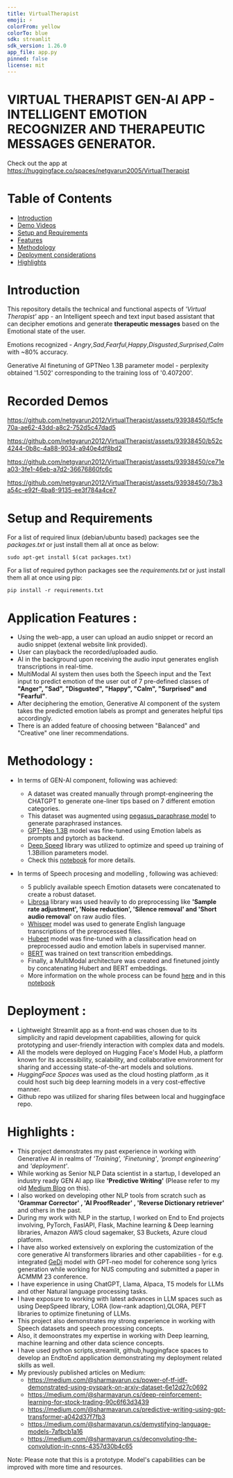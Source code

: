 ```yaml
---
title: VirtualTherapist
emoji: ⚡
colorFrom: yellow
colorTo: blue
sdk: streamlit
sdk_version: 1.26.0
app_file: app.py
pinned: false
license: mit
---
```


# VIRTUAL THERAPIST GEN-AI APP - INTELLIGENT EMOTION RECOGNIZER AND THERAPEUTIC MESSAGES GENERATOR.

Check out the app at https://huggingface.co/spaces/netgvarun2005/VirtualTherapist


# Table of Contents
  * [Introduction](#introduction)
  * [Demo Videos](#demos)
  * [Setup and Requirements](#installation)
  * [Features](#features)
  * [Methodology](#method)
  * [Deployment considerations](#deploy)
  * [Highlights](#highlights)

# Introduction <a id="introduction"></a>

This repository details the technical and functional aspects of *'Virtual Therapist'* app - an Intelligent speech and text input based assistant that can decipher emotions and generate **therapeutic messages** based on the Emotional state of the user.

Emotions recognized - *Angry*,*Sad*,*Fearful*,*Happy*,*Disgusted*,*Surprised*,*Calm* with ~80% accuracy.

Generative AI finetuning of GPTNeo 1.3B parameter model - perplexity obtained '1.502' corresponding to the training loss of '0.407200'.


# Recorded Demos <a id="demos"></a>

https://github.com/netgvarun2012/VirtualTherapist/assets/93938450/f5cfe70a-ae62-43dd-a8c2-752d5c47dad5

https://github.com/netgvarun2012/VirtualTherapist/assets/93938450/b52c4244-0b8c-4a88-9034-a940e4df8bd2

https://github.com/netgvarun2012/VirtualTherapist/assets/93938450/ce71ea03-3fe1-46eb-a7d2-36676860fc6c

https://github.com/netgvarun2012/VirtualTherapist/assets/93938450/73b3a54c-e92f-4ba8-9135-ee3f784a4ce7






# Setup and Requirements <a id="installation"></a>
For a list of required linux (debian/ubuntu based) packages see the *packages.txt*
or just install them all at once as below:
```
sudo apt-get install $(cat packages.txt)
```

For a list of required python packages see the *requirements.txt*
or just install them all at once using pip:
```
pip install -r requirements.txt
```

# Application Features <a id="features"></a>:
- Using the web-app, a user can upload an audio snippet or record an audio snippet (extenal website link provided).
- User can playback the recorded/uploaded audio.
- AI in the background upon receiving the audio input generates english transcriptions in real-time.
- MultiModal AI system then uses both the Speech input and the Text input to predict emotion of the user out of 7 pre-defined classes of **"Anger", "Sad", "Disgusted", "Happy", "Calm", "Surprised" and "Fearful"**.
- After deciphering the emotion, Generative AI component of the system takes the predicted emotion labels as prompt and generates helpful tips accordingly.
- There is an added feature of choosing between "Balanced" and "Creative" one liner recommendations.

# Methodology <a id="method"></a>:

- In terms of GEN-AI component, following was achieved:
  - A dataset was created manually through prompt-engineering the CHATGPT to generate one-liner tips based on 7 different emotion categories.
  - This dataset was augmented using [pegasus_paraphrase model](https://huggingface.co/tuner007/pegasus_paraphrase) to generate paraphrased instances.
  - [GPT-Neo 1.3B](https://huggingface.co/EleutherAI/gpt-neo-1.3B) model was fine-tuned using Emotion labels as prompts and pytorch as backend.
  - [Deep Speed](https://github.com/microsoft/DeepSpeed) library was utilized to optimize and speed up training of 1.3Billion parameters model.
  -  Check this [notebook](https://github.com/netgvarun2012/VirtualTherapist/blob/main/notebooks/DeepSpeedFineTuningGenAI.ipynb) for more details.

    
- In terms of Speech procesing and modelling , following was achieved:
  - 5 publicly available speech Emotion datasets were concatenated to create a robust dataset.
  - [Librosa](https://librosa.org/) library was used heavily to do preprocessing like **'Sample rate adjustment', 'Noise reduction', 'Silence removal' and 'Short audio removal'** on raw audio files.
  - [Whisper](https://github.com/openai/whisper) model was used to generate English language transcriptions of the preprocessed files.
  - [Hubeet](https://huggingface.co/docs/transformers/model_doc/hubert) model was fine-tuned with a classification head on preprocessed audio and emotion labels in supervised manner.
  - [BERT](https://huggingface.co/docs/transformers/model_doc/bert) was trained on text transcrition embeddings.
  - Finally, a MultiModal architecture was created and finetuned jointly by concatenating Hubert and BERT embeddings.
  - More information on the whole process can be found [here](https://github.com/netgvarun2012/VirtualTherapist/blob/main/documentation/Speech_and_Text_based_MultiModal_Emotion_Recognizer.pdf) and in this [notebook](https://github.com/netgvarun2012/VirtualTherapist/blob/main/notebooks/Audio%20Processing%20and%20Modelling.ipynb)

# Deployment <a id="deploy"></a>:
  - Lightweight Streamlit app as a front-end was chosen due to its simplicity and rapid development capabilities, allowing for quick prototyping and user-friendly interaction with complex data and models.
  - All the models were deployed on Hugging Face's Model Hub, a platform known for its accessibility, scalability, and collaborative environment for sharing and accessing state-of-the-art models and solutions.
  - *HuggingFace Spaces* was used as the cloud hosting platform ,as it could host such big deep learning models in a very cost-effective manner.
  - Github repo was utilized for sharing files between local and huggingface repo.

# Highlights <a id="highlights"></a>:
- This project demonstrates my past experience in working with Generative AI in realms of *'Training', 'Finetuning'*, *'prompt engineering'* and *'deployment'*.
- While working as Senior NLP Data scientist in a startup, I developed an industry ready GEN AI app  like **'Predictive Writing'** (Please refer to my old [Medium Blog](https://medium.com/@sharmavarun.cs/predictive-writing-using-gpt-transformer-a042d37f7fb3) on this).
- I also worked on developing other NLP tools from scratch such as **'Grammar Corrector' , 'AI ProofReader' , 'Reverse Dictionary retriever'** and others in the past.
- During my work with NLP in the startup, I worked on End to End projects involving, PyTorch, FaslAPI, Flask, Machine learning & Deep learning libraries, Amazon AWS cloud sagemaker, S3 Buckets, Azure cloud platform.
- I have also worked extensively on exploring the customization of the core generative AI transformers libraries and other capabilities - for e.g.  integrated [GeDi](https://blog.salesforceairesearch.com/gedi/) model with GPT-neo model for coherence song lyrics generation while working for NUS computing and submitted a paper in ACMMM 23 conference.
- I have experience in using ChatGPT, Llama, Alpaca, T5 models for LLMs and other Natural language processing tasks.
- I have exposure to working with latest advances in LLM spaces such as using DeepSpeed library, LORA (low-rank adaption),QLORA, PEFT libraries to optimize finetuning of LLMs.
- This project also demonstrates my strong experience in working with Speech datasets and speech processing concepts.
- Also, it demoonstrates my expertise in working with Deep learning, machine learning and other data science concepts.
- I have used python scripts,streamlit, github,huggingface spaces to develop an EndtoEnd application demonstrating my deployment related skills as well.
- My previously published articles on Medium:
  * https://medium.com/@sharmavarun.cs/power-of-tf-idf-demonstrated-using-pyspark-on-arxiv-dataset-6e12d27c0692
  * https://medium.com/@sharmavarun.cs/deep-reinforcement-learning-for-stock-trading-90c6f63d3439
  * https://medium.com/@sharmavarun.cs/predictive-writing-using-gpt-transformer-a042d37f7fb3
  * https://medium.com/@sharmavarun.cs/demystifying-language-models-7afbcb1a16
  * https://medium.com/@sharmavarun.cs/deconvoluting-the-convolution-in-cnns-4357d30b4c65



 Note: Please note that this is a prototype. Model's capabilities can be improved with more time and resources.

